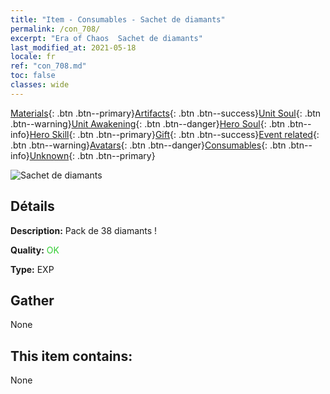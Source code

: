 ```yaml
---
title: "Item - Consumables - Sachet de diamants"
permalink: /con_708/
excerpt: "Era of Chaos  Sachet de diamants"
last_modified_at: 2021-05-18
locale: fr
ref: "con_708.md"
toc: false
classes: wide
---
```

 [Materials](/ItemsFR/){: .btn .btn--primary}[Artifacts](/ItemsFR/Artifacts/){: .btn .btn--success}[Unit Soul](/ItemsFR/UnitSoul/){: .btn .btn--warning}[Unit Awakening](/ItemsFR/UnitAwakening/){: .btn .btn--danger}[Hero Soul](/ItemsFR/HeroSoul/){: .btn .btn--info}[Hero Skill](/ItemsFR/HeroSkill/){: .btn .btn--primary}[Gift](/ItemsFR/Gift/){: .btn .btn--success}[Event related](/ItemsFR/Events/){: .btn .btn--warning}[Avatars](/ItemsFR/Avatars/){: .btn .btn--danger}[Consumables](/ItemsFR/Consumables/){: .btn .btn--info}[Unknown](/ItemsFR/Unknown/){: .btn .btn--primary}

 ![Sachet de diamants](/images/t/i_507.png)

## Détails
 **Description:** Pack de 38 diamants !

 **Quality:** <span style="color: #32CD32">OK</span>

 **Type:** EXP

## Gather

  None

## This item contains:

  None

